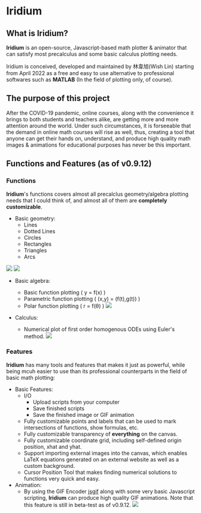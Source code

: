 # Iridium

## What is Iridium?
**Iridium** is an open-source, Javascript-based math plotter & animator that can satisfy most precalculus and some basic calculus plotting needs. 

Iridium is conceived, developed and maintained by 林韋旭(Wish Lin) starting from April 2022 as a free and easy to use alternative to professional softwares such as **MATLAB** (In the field of plotting only, of course).

## The purpose of this project

After the COVID-19 pandemic, online courses, along with the convenience it brings to both students and teachers alike, are getting more and more attention around the world. Under such circumstances, it is forseeable that the demand in online math courses will rise as well, thus, creating a tool that anyone can get their hands on, understand, and produce high quality math images & animations for educational purposes has never be this important.

## Functions and Features (as of v0.9.12)

### Functions

**Iridium**'s functions covers almost all precalclus geometry/algebra plotting needs that I could think of, and almost all of them are **completely customizable**.

* Basic geometry: 
    * Lines
    * Dotted Lines
    * Circles
    * Rectangles
    * Triangles
    * Arcs
	
![](https://i.imgur.com/EtCYp61.png)
![](https://i.imgur.com/SMFe9fI.png)

* Basic algebra: 
    * Basic function plotting ( y = f(x) )
    * Parametric function plotting ( (x,y) = (f(t),g(t)) )
    * Polar function plotting ( r = f(θ) )
![](https://i.imgur.com/zXhEFpU.png)

* Calculus:
    * Numerical plot of first order homogenous ODEs using Euler's method. 
![](https://i.imgur.com/FjtCIFx.png)







### Features

**Iridium** has many tools and features that makes it just as powerful, while being mcuh easier to use than its professional counterparts in the field of basic math plotting:

* Basic Features:
    * I/O 
        * Upload scripts from your computer
        * Save finished scripts
        * Save the finished image or GIF animation
    * Fully customizable points and labels that can be used to mark intersections of functions, show formulas, etc.
    * Fully customizable transparency of **everything** on the canvas.
    * Fully customizable coordinate grid, including self-defined origin position, xhat and yhat.
	* Support importing external images into the canvas, which enables LaTeX equations generated on an external website as well as a custom background.
    * Cursor Position Tool that makes finding numerical solutions to functions very quick and easy.
* Animation:
    * By using the GIF Encoder [jsgif](https://github.com/antimatter15/jsgif) along with some very basic Javascript scripting, **Iridium** can produce high quality GIF animations. Note that this feature is still in beta-test as of v0.9.12.
    ![](https://i.imgur.com/Z4vr6v0.gif)